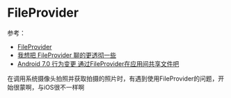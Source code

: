 # FileProvider

参考：

+ [FileProvider](https://developer.android.com/reference/android/support/v4/content/FileProvider)
+ [我想把 FileProvider 聊的更透彻一些](https://juejin.im/post/5974ca356fb9a06bba4746bc)
+ [Android 7.0 行为变更 通过FileProvider在应用间共享文件吧](https://blog.csdn.net/lmj623565791/article/details/72859156)

在调用系统摄像头拍照并获取拍摄的照片时，有遇到使用FileProvider的问题，开始很蒙啊，与iOS很不一样啊

